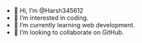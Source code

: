 - 👋 Hi, I’m @Harsh345612
- 👀 I’m interested in coding.
- 🌱 I’m currently learning web development.
- 💞️ I’m looking to collaborate on GitHub.


<!---
Harsh345612/Harsh345612 is a ✨ special ✨ repository because its `README.md` (this file) appears on your GitHub profile.
You can click the Preview link to take a look at your changes.
--->
